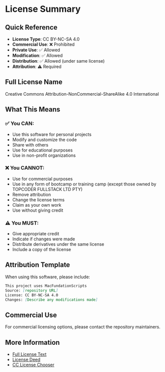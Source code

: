# License Summary

## Quick Reference
- **License Type**: CC BY-NC-SA 4.0
- **Commercial Use**: ❌ Prohibited
- **Private Use**: ✅ Allowed
- **Modification**: ✅ Allowed
- **Distribution**: ✅ Allowed (under same license)
- **Attribution**: ⚠️ Required

## Full License Name
Creative Commons Attribution-NonCommercial-ShareAlike 4.0 International

## What This Means

### ✅ You CAN:
- Use this software for personal projects
- Modify and customize the code
- Share with others
- Use for educational purposes
- Use in non-profit organizations

### ❌ You CANNOT:
- Use for commercial purposes
- Use in any form of bootcamp or training camp (except those owned by TOPCODER FULLSTACK LTD PTY)
- Remove attribution
- Change the license terms
- Claim as your own work
- Use without giving credit

### ⚠️ You MUST:
- Give appropriate credit
- Indicate if changes were made
- Distribute derivatives under the same license
- Include a copy of the license

## Attribution Template

When using this software, please include:

```markdown
This project uses MacFundationScripts
Source: [repository URL]
License: CC BY-NC-SA 4.0
Changes: [Describe any modifications made]
```

## Commercial Use

For commercial licensing options, please contact the repository maintainers.

## More Information

- [Full License Text](https://creativecommons.org/licenses/by-nc-sa/4.0/legalcode)
- [License Deed](https://creativecommons.org/licenses/by-nc-sa/4.0/)
- [CC License Chooser](https://creativecommons.org/choose/)